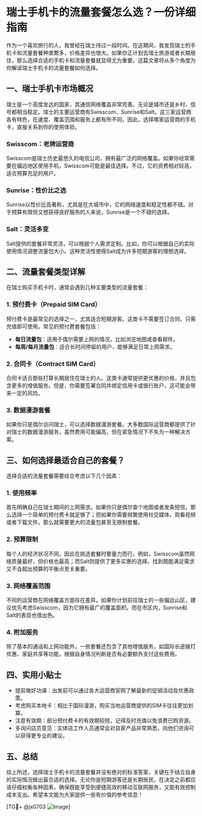 # 瑞士手机卡的流量套餐怎么选？一份详细指南

作为一个喜欢旅行的人，我曾经在瑞士待过一段时间。在这期间，我发现瑞士的手机卡和流量套餐种类繁多，价格差异也很大。如果你正计划去瑞士旅游或者长期居住，那么选择合适的手机卡和流量套餐就显得尤为重要。这篇文章将从多个角度为你解读瑞士手机卡的流量套餐如何选择。

## 一、瑞士手机卡市场概况

瑞士是一个高度发达的国家，其通信网络覆盖非常完善。无论是城市还是乡村，信号都相当稳定。瑞士的主要运营商有Swisscom、Sunrise和Salt。这三家运营商各有特色，在速度、覆盖范围和服务上都有所不同。因此，选择哪家运营商的手机卡，直接关系到你的使用体验。

### Swisscom：老牌运营商
Swisscom是瑞士历史最悠久的电信公司，拥有最广泛的网络覆盖。如果你经常需要在偏远地区使用手机，Swisscom可能是最佳选择。不过，它的资费相对较高，适合预算充足的用户。

### Sunrise：性价比之选
Sunrise以性价比高著称，尤其是在大城市中，它的网络速度和稳定性都不错。对于预算有限但又想获得良好服务的人来说，Sunrise是一个不错的选择。

### Salt：灵活多变
Salt提供的套餐非常灵活，可以根据个人需求定制。比如，你可以根据自己的实际使用情况调整流量包大小。这种灵活性使得Salt成为许多短期游客的理想选择。

## 二、流量套餐类型详解

在瑞士购买手机卡时，通常会遇到几种主要类型的流量套餐：

### 1. 预付费卡（Prepaid SIM Card）
预付费卡是最常见的选择之一，尤其适合短期游客。这类卡不需要签订合同，只需充值即可使用。常见的预付费套餐包括：
- **每日流量包**：适用于偶尔需要上网的情况，比如浏览地图或查看邮件。
- **每周/每月流量包**：适合长时间停留的用户，能够满足日常上网需求。

### 2. 合同卡（Contract SIM Card）
合同卡适合那些打算长期居住在瑞士的人。这类卡通常提供更优惠的价格，并且包含更多的增值服务。但是，你需要签署合同并绑定信用卡或银行账户，这可能会带来一定的风险。

### 3. 数据漫游套餐
如果你只是偶尔访问瑞士，可以选择数据漫游套餐。大多数国际运营商都提供了针对瑞士的数据漫游服务，虽然费用可能偏高，但在紧急情况下不失为一种解决方案。

## 三、如何选择最适合自己的套餐？

选择合适的流量套餐需要综合考虑以下几个因素：

### 1. 使用频率
首先明确自己在瑞士期间的上网需求。如果你只是偶尔查个地图或者发条短信，那么选择一个简单的预付费卡就足够了；但如果你需要频繁使用社交媒体、观看视频或者下载文件，那么就需要更大的流量包甚至无限制套餐。

### 2. 预算限制
每个人的经济状况不同，因此在挑选套餐时要量力而行。例如，Swisscom虽然网络质量最好，但价格也最高；而Salt则提供了更多实惠的选择。找到既能满足需求又不会超出预算的平衡点至关重要。

### 3. 网络覆盖范围
不同的运营商在网络覆盖方面存在差异。如果你计划前往瑞士的一些偏远山区，建议优先考虑Swisscom，因为它拥有最广的覆盖面积。而在市区内，Sunrise和Salt的表现也很出色。

### 4. 附加服务
除了基本的通话和上网功能外，一些套餐还包含了其他增值服务，如国际长途拨打优惠、家庭共享等功能。根据自身情况判断是否有必要额外支付这些费用。

## 四、实用小贴士

- 提前做好功课：出发前可以通过各大运营商官网了解最新的促销活动及优惠政策。
- 考虑购买本地卡：相比于国际漫游，购买当地运营商提供的SIM卡往往更加划算。
- 注意有效期：部分预付费卡的有效期较短，记得及时充值以免浪费已购资源。
- 多询问店员意见：实体店工作人员通常会对自家产品非常熟悉，向他们咨询可以获得更专业的建议。

## 五、总结

综上所述，选择瑞士手机卡的流量套餐并没有绝对的标准答案，关键在于结合自身的实际情况做出最合适的选择。无论你是短期游客还是长期居民，在决定之前都应该仔细权衡各种因素，确保既能享受到便捷高效的移动互联网服务，又能有效控制成本支出。希望本文能为大家提供一些有价值的参考信息！

[TG💪+ @jx0703 ![Image](https://github.com/user-attachments/assets/dbca1d08-cadb-493c-b0ec-ad6f7a83f270)]